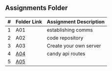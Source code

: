 ##  Assignments Folder

|   #   | Folder Link | Assignment Description |
| :---: | ----------- | ---------------------- |
|   1   |   A01 |  establishing comms |  |
|   2   |   A02| code repository|  |
|   3   |    A03 |    Create your own server | 
|   4   | [A04](https://github.com/jorcsan/4443-MobileApps/tree/main/Assignments/A04)  |       candy api routes     |
|   5   |  [A05]()  |                 |
